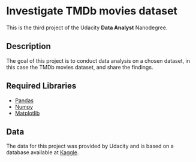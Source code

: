 # Investigate TMDb movies dataset

This is the third project of the Udacity **Data Analyst** Nanodegree.

## Description

The goal of this project is to conduct data analysis on a chosen dataset, 
in this case the TMDb movies dataset, and share the findings.

## Required Libraries

- [Pandas](https://pandas.pydata.org/pandas-docs/stable/)
- [Numpy](https://docs.scipy.org/doc/numpy/index.html)
- [Matplotlib](https://matplotlib.org/)

## Data

The data for this project was provided by Udacity and is based on a database available at 
[Kaggle](https://www.kaggle.com/tmdb/tmdb-movie-metadata).



